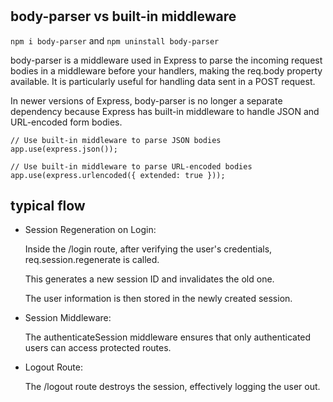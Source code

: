 #

## body-parser vs built-in middleware

`npm i body-parser` and `npm uninstall body-parser`

body-parser is a middleware used in Express to parse the incoming request bodies in a middleware before your handlers, making the req.body property available. It is particularly useful for handling data sent in a POST request.

In newer versions of Express, body-parser is no longer a separate dependency because Express has built-in middleware to handle JSON and URL-encoded form bodies.

    // Use built-in middleware to parse JSON bodies
    app.use(express.json());

    // Use built-in middleware to parse URL-encoded bodies
    app.use(express.urlencoded({ extended: true }));

## typical flow

- Session Regeneration on Login:

    Inside the /login route, after verifying the user's credentials, req.session.regenerate is called.

    This generates a new session ID and invalidates the old one.

    The user information is then stored in the newly created session.

- Session Middleware:

    The authenticateSession middleware ensures that only authenticated users can access protected routes.

- Logout Route:

    The /logout route destroys the session, effectively logging the user out.
